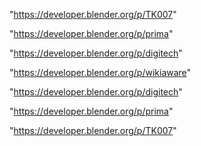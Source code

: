 "https://developer.blender.org/p/TK007"

"https://developer.blender.org/p/prima"

"https://developer.blender.org/p/digitech"

"https://developer.blender.org/p/wikiaware"

 
"https://developer.blender.org/p/digitech"


"https://developer.blender.org/p/prima"


"https://developer.blender.org/p/TK007"


 
